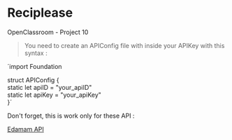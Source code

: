 # Reciplease
OpenClassroom - Project 10

> You need to create an APIConfig file with inside your APIKey with this syntax :  

´import Foundation  

struct APIConfig {  
    static let apiID = "your_apiID"  
    static let apiKey = "your_apiKey"  
}´
    
Don't forget, this is work only for these API :  
 
[Edamam API](https://developer.edamam.com/edamam-docs-recipe-api)
